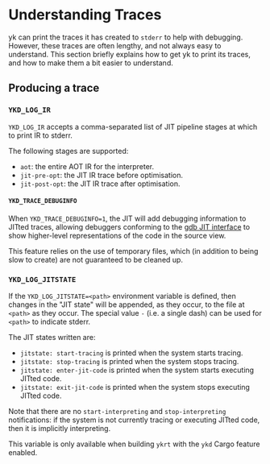 # Understanding Traces

yk can print the traces it has created to `stderr` to help with debugging.
However, these traces are often lengthy, and not always easy to understand.
This section briefly explains how to get yk to print its traces, and how
to make them a bit easier to understand.


## Producing a trace

### `YKD_LOG_IR`

`YKD_LOG_IR` accepts a comma-separated list of JIT pipeline stages at which
to print IR to stderr.

The following stages are supported:

 - `aot`: the entire AOT IR for the interpreter.
 - `jit-pre-opt`: the JIT IR trace before optimisation.
 - `jit-post-opt`: the JIT IR trace after optimisation.


#### `YKD_TRACE_DEBUGINFO`

When `YKD_TRACE_DEBUGINFO=1`, the JIT will add debugging information to JITted
traces, allowing debuggers conforming to the [gdb JIT
interface](https://sourceware.org/gdb/current/onlinedocs/gdb/JIT-Interface.html)
to show higher-level representations of the code in the source view.

This feature relies on the use of temporary files, which (in addition to being
slow to create) are not guaranteed to be cleaned up.


### `YKD_LOG_JITSTATE`

If the `YKD_LOG_JITSTATE=<path>` environment variable is defined, then changes
in the "JIT state" will be appended, as they occur, to the file at `<path>` as
they occur. The special value `-` (i.e. a single dash) can be used for `<path>`
to indicate stderr.

The JIT states written are:

 * `jitstate: start-tracing` is printed when the system starts tracing.
 * `jitstate: stop-tracing` is printed when the system stops tracing.
 * `jitstate: enter-jit-code` is printed when the system starts executing
   JITted code.
 * `jitstate: exit-jit-code` is printed when the system stops executing
   JITted code.

Note that there are no `start-interpreting` and `stop-interpreting`
notifications: if the system is not currently tracing or executing JITted code,
then it is implicitly interpreting.

This variable is only available when building `ykrt` with the `ykd` Cargo
feature enabled.
